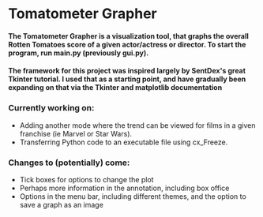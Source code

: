 # Tomatometer Grapher

#### The Tomatometer Grapher is a visualization tool, that graphs the overall Rotten Tomatoes score of a given actor/actress or director. To start the program, run main.py (previously gui.py).
#### The framework for this project was inspired largely by SentDex's great Tkinter tutorial. I used that as a starting point, and have gradually been expanding on that via the Tkinter and matplotlib documentation

### Currently working on:
 - Adding another mode where the trend can be viewed for films in a given franchise (ie Marvel or Star Wars).
 - Transferring Python code to an executable file using cx_Freeze.

### Changes to (potentially) come:
- Tick boxes for options to change the plot
- Perhaps more information in the annotation, including box office
- Options in the menu bar, including different themes, and the option to save a graph as an image
